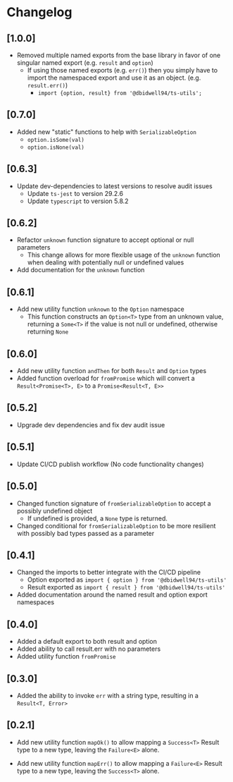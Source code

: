 # Changelog

## [1.0.0]

- Removed multiple named exports from the base library in favor of
  one singular named export (e.g. `result` and `option`)
  - If using those named exports (e.g. `err()`) then you simply have to
    import the namespaced export and use it as an object. (e.g. `result.err()`)
    - `import {option, result} from '@dbidwell94/ts-utils';`

## [0.7.0]

- Added new "static" functions to help with `SerializableOption`
  - `option.isSome(val)`
  - `option.isNone(val)`

## [0.6.3]

- Update dev-dependencies to latest versions to resolve audit issues
  - Update `ts-jest` to version 29.2.6
  - Update `typescript` to version 5.8.2

## [0.6.2]

- Refactor `unknown` function signature to accept optional or null parameters
  - This change allows for more flexible usage of the `unknown` function when
    dealing with potentially null or undefined values
- Add documentation for the `unknown` function

## [0.6.1]

- Add new utility function `unknown` to the `Option` namespace
  - This function constructs an `Option<T>` type from an unknown value,
    returning a `Some<T>` if the value is not null or undefined, otherwise
    returning `None`

## [0.6.0]

- Add new utility function `andThen` for both `Result` and `Option` types
- Added function overload for `fromPromise` which will convert a
  `Result<Promise<T>, E>` to a `Promise<Result<T, E>>`

## [0.5.2]

- Upgrade dev dependencies and fix dev audit issue

## [0.5.1]

- Update CI/CD publish workflow (No code functionality changes)

## [0.5.0]

- Changed function signature of `fromSerializableOption` to accept a possibly
  undefined object
  - If undefined is provided, a `None` type is returned.
- Changed conditional for `fromSerializableOption` to be more resilient with
  possibly bad types passed as a parameter

## [0.4.1]

- Changed the imports to better integrate with the CI/CD pipeline
  - Option exported as `import { option } from '@dbidwell94/ts-utils'`
  - Result exported as `import { result } from '@dbidwell94/ts-utils'`
- Added documentation around the named result and option export namespaces

## [0.4.0]

- Added a default export to both result and option
- Added ability to call result.err with no parameters
- Added utility function `fromPromise`

## [0.3.0]

- Added the ability to invoke `err` with a string type,
  resulting in a `Result<T, Error>`

## [0.2.1]

- Add new utility function `mapOk()` to allow mapping
  a `Success<T>` Result type to a new type, leaving
  the `Failure<E>` alone.

- Add new utility function `mapErr()` to allow mapping
  a `Failure<E>` Result type to a new type, leaving
  the `Success<T>` alone.
